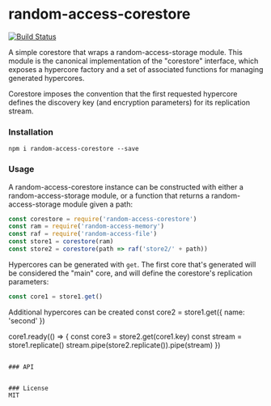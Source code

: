 # random-access-corestore
[![Build Status](https://travis-ci.com/andrewosh/random-access-corestore.svg?token=WgJmQm3Kc6qzq1pzYrkx&branch=master)](https://travis-ci.com/andrewosh/random-access-corestore)

A simple corestore that wraps a random-access-storage module. This module is the canonical implementation of the "corestore" interface, which exposes a hypercore factory and a set of associated functions for managing generated hypercores.

Corestore imposes the convention that the first requested hypercore defines the discovery key (and encryption parameters) for its replication stream.

### Installation
`npm i random-access-corestore --save`

### Usage
A random-access-corestore instance can be constructed with either a random-access-storage module, or a function that returns a random-access-storage module given a path:
```js
const corestore = require('random-access-corestore')
const ram = require('random-access-memory')
const raf = require('random-access-file')
const store1 = corestore(ram)
const store2 = corestore(path => raf('store2/' + path))
```

Hypercores can be generated with `get`. The first core that's generated will be considered the "main" core, and will define the corestore's replication parameters:
```js
const core1 = store1.get()
```

Additional hypercores can be created 
const core2 = store1.get({ name: 'second' })

core1.ready(() => {
  const core3 = store2.get(core1.key)
  const stream = store1.replicate()
  stream.pipe(store2.replicate()).pipe(stream)
})
```

### API


### License
MIT
